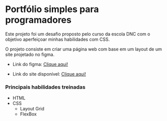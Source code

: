 # Portfólio simples para programadores
Este projeto foi um desafio proposto pelo curso da escola DNC com o objetivo aperfeiçoar minhas habilidades com CSS.

O projeto consiste em criar uma página web com base em um layout de um site projetado no figma. 

- Link do figma: <a href="https://www.figma.com/design/01T9bnpk9SZk0XbuC7tXBJ/LP-Portfolio?node-id=2-6">Clique aqui!</a>

- Link do site disponível: <a href="https://rhanoi.github.io/projeto-frontend---portifolio-simples-para-programadores/">Clique aqui!</a>


### Principais habilidades treinadas
- HTML
- CSS
    - Layout Grid
    - FlexBox